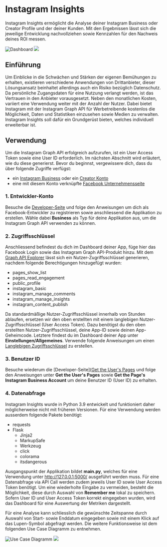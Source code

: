 # Instagram Insights
Instagram Insights ermöglicht die Analyse deiner Instagram Business oder Creator Profile und der deiner Kunden. Mit den Ergebnissen lässt sich die jeweilige Entwicklung nachvollziehen sowie Kennzahlen für den Nachweis deines ROI messen.

![Dashboard](https://github.com/micoes/prog2/tree/main/application/static/assets/img/graphics/insights.jpg)
<img src="https://github.com/micoes/prog2/tree/main/application/static/assets/img/graphics/insights.jpg">


## Einführung
Um Einblicke in die Schwächen und Stärken der eigenen Bemühungen zu erhalten, existieren verschiedene Anwendungen von Drittanbieter, dieser Lösungsansatz beinhaltet allerdings auch ein Risiko bezüglich Datenschutz. Da persönliche Zugangsdaten für eine Nutzung verlangt werden, ist das Vertrauen in den Anbieter vorausgesetzt. Neben den monatlichen Kosten, variiert eine Verwendung weiter mit der Anzahl der Nutzer. Dabei bietet Instagram mit der Instagram Graph API für Werbetreibende kostenlos die Möglichkeit, Daten und Statistiken einzusehen sowie Medien zu verwalten. Instagram Insights soll dafür ein Grundgerüst bieten, welches individuell erweiterbar ist.


## Verwendung
Um die Instagram Graph API erfolgreich aufzurufen, ist ein User Access Token sowie eine User ID erforderlich. Im nächsten Abschnitt wird erläutert, wie du diese generierst. Bevor du beginnst, vergewissere dich, dass du über folgende Zugriffe verfügst:

- ein [Instagram Business](https://help.instagram.com/502981923235522) oder ein [Creator Konto](https://help.instagram.com/1158274571010880)
- eine mit diesem Konto verknüpfte [Facebook Unternehmensseite](https://de-de.facebook.com/business/help/473994396650734?id=939256796236247)

### 1. Entwickler-Konto
Besuche die [Developer-Seite](https://developers.facebook.com/docs/development/register/?locale=de_DE#register-as-a-facebook-developer) und folge den Anweisungen um dich als Facebook-Entwickler zu registrieren sowie anschliessend die Applikation zu erstellen. Wähle dabei **Business** als Typ für deine Applikation aus, um die Instagram Graph API verwenden zu können.

### 2. Zugriffsschlüssel
Anschliessend befindest du dich im Dashboard deiner App, füge hier das Facebook Login sowie das Instagram Graph API-Produkt hinzu. Mit dem [Graph API Explorer](https://developers.facebook.com/tools/explorer/) lässt sich ein Nutzer-Zugriffsschlüssel generieren, nachdem folgende Berechtigungen hinzugefügt wurden:

- pages_show_list
- pages_read_engagement
- public_profile
- instagram_basic
- instagram_manage_comments
- instagram_manage_insights
- instagram_content_publish

Da standardmäßige Nutzer-Zugriffsschlüssel innerhalb von Stunden ablaufen, ersetzen wir den oben erstellten mit einem langlebigen Nutzer-Zugriffsschlüssel (User Access Token). Dazu benötigst du den oben erstellten Nutzer-Zugriffsschlüssel, deine App-ID sowie deinen App-Geheimcode. Letztere findest du im Dashboard deiner App unter **Einstellungen/Allgemeines**. Verwende folgende Anweisungen um einen [Langlebigen Zugriffsschlüssel](https://developers.facebook.com/docs/facebook-login/access-tokens/refreshing) zu erstellen.

### 3. Benutzer ID
Besuche wiederum die [Developer-Seite]([Get the User's Pages](https://developers.facebook.com/docs/instagram-api/getting-started#4--get-the-user-s-pages) und folge den Anweisungen unter **Get the User's Pages** sowie **Get the Page's Instagram Business Account** um deine Benutzer ID (User ID) zu erhalten.

### 4. Datenabfrage
Instagram Insights wurde in Python 3.9 entwickelt und funktioniert daher möglicherweise nicht mit früheren Versionen. Für eine Verwendung werden ausserdem folgende Pakete benötigt:

- requests
- Flask
  - Jinja2
  - MarkupSafe
  - Werkzeug
  - click
  - colorama
  - itsdangerous

Ausgangspunkt der Applikation bildet **main.py**, welches für eine Verwendung unter http://127.0.0.1:5000/ ausgeführt werden muss. Für eine Datenabfrage via API Call werden zudem jeweils User ID sowie User Access Token benötigt. Um eine wiederholte Eingabe zu vermeiden, besteht die Möglichkeit, diese durch Auswahl von **Remember me** lokal zu speichern. Sofern User ID und User Access Token korrekt eingegeben wurden, wird das Dashboard für eine Auswertung der Metriken dargestellt.

Für eine Analyse kann schliesslich die gewünschte Zeitspanne durch Auswahl von Start- sowie Enddatum eingegeben sowie mit einem Klick auf das Lupen-Symbol abgefragt werden. Die weitere Funktionsweise ist dem folgenden Use Case Diagramm zu entnehmen.

![Use Case Diagramm](https://github.com/micoes/prog2/tree/main/application/static/assets/img/graphics/use-case.svg?sanitize=true)
<img src="https://github.com/micoes/prog2/tree/main/application/static/assets/img/graphics/use-case.svg?sanitize=true">
